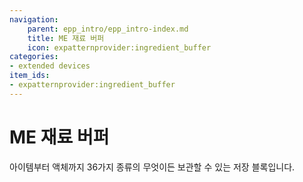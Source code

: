 ```yaml
---
navigation:
    parent: epp_intro/epp_intro-index.md
    title: ME 재료 버퍼
    icon: expatternprovider:ingredient_buffer
categories:
- extended devices
item_ids:
- expatternprovider:ingredient_buffer
---
```


# ME 재료 버퍼

<BlockImage id="expatternprovider:ingredient_buffer" scale="8"></BlockImage>

아이템부터 액체까지 36가지 종류의 무엇이든 보관할 수 있는 저장 블록입니다.
